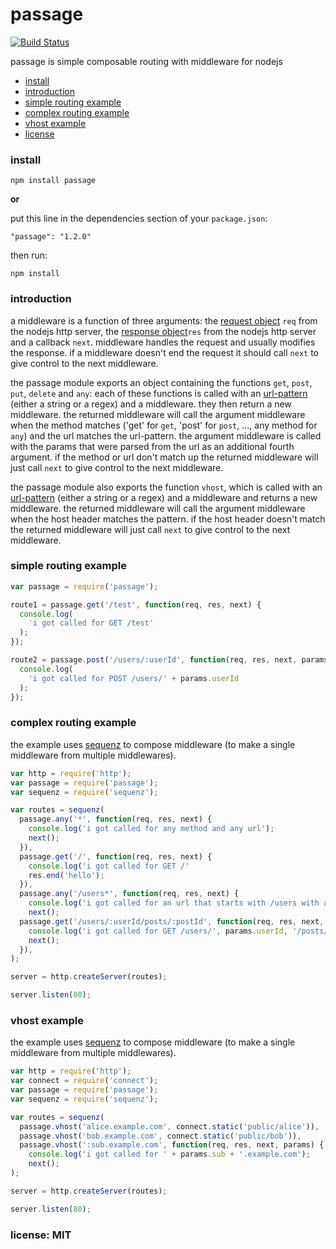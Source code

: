# passage

[![Build Status](https://travis-ci.org/snd/passage.png)](https://travis-ci.org/snd/passage)

passage is simple composable routing with middleware for nodejs

- [install](#install)
- [introduction](#introduction)
- [simple routing example](#simple-routing-example)
- [complex routing example](#complex-routing-example)
- [vhost example](#vhost-example)
- [license](#license-mit)

### install

```
npm install passage
```

**or**

put this line in the dependencies section of your `package.json`:

```
"passage": "1.2.0"
```

then run:

```
npm install
```

### introduction

a middleware is a function of three arguments:
the [request object](http://nodejs.org/api/http.html#http_http_incomingmessage) `req` from the nodejs http server,
the [response object](http://nodejs.org/api/http.html#http_class_http_serverresponse)`res` from the nodejs http server
and a callback `next`.
middleware handles the request and usually modifies the response.
if a middleware doesn't end the request it should call `next` to give control
to the next middleware.

the passage module exports an object containing the functions `get`, `post`, `put`, `delete` and `any`:
each of these functions is called with an [url-pattern](https://github.com/snd/url-pattern) (either a string or a regex)
and a middleware.
they then return a new middleware.
the returned middleware will call the argument middleware when the method matches
('get' for `get`, 'post' for `post`, ..., any method for `any`) and the url matches the url-pattern.
the argument middleware is called with the params that were parsed from the url
as an additional fourth argument.
if the method or url don't match up the returned middleware will just call `next`
to give control to the next middleware.

the passage module also exports the function `vhost`,
which is called with an [url-pattern](https://github.com/snd/url-pattern) (either a string or a regex)
and a middleware and returns a new middleware.
the returned middleware will call the argument middleware when the
host header matches the pattern.
if the host header doesn't match the returned middleware will just call `next`
to give control to the next middleware.

### simple routing example

```javascript
var passage = require('passage');

route1 = passage.get('/test', function(req, res, next) {
  console.log(
    'i got called for GET /test'
  );
});

route2 = passage.post('/users/:userId', function(req, res, next, params) {
  console.log(
    'i got called for POST /users/' + params.userId
  );
});
```

### complex routing example

the example uses [sequenz](https://github.com/snd/sequenz) to compose middleware (to make a single middleware from multiple middlewares).

```javascript
var http = require('http');
var passage = require('passage');
var sequenz = require('sequenz');

var routes = sequenz(
  passage.any('*', function(req, res, next) {
    console.log('i got called for any method and any url');
    next();
  }),
  passage.get('/', function(req, res, next) {
    console.log('i got called for GET /'
    res.end('hello');
  }),
  passage.any('/users*', function(req, res, next) {
    console.log('i got called for an url that starts with /users with any method');
    next();
  passage.get('/users/:userId/posts/:postId', function(req, res, next, params) {
    console.log('i got called for GET /users/', params.userId, '/posts/', params.postId);
    next();
  }),
);

server = http.createServer(routes);

server.listen(80);
```

### vhost example

the example uses [sequenz](https://github.com/snd/sequenz) to compose middleware (to make a single middleware from multiple middlewares).

```javascript
var http = require('http');
var connect = require('connect');
var passage = require('passage');
var sequenz = require('sequenz');

var routes = sequenz(
  passage.vhost('alice.example.com', connect.static('public/alice')),
  passage.vhost('bob.example.com', connect.static('public/bob')),
  passage.vhost(':sub.example.com', function(req, res, next, params) {
    console.log('i got called for ' + params.sub + '.example.com');
    next();
);

server = http.createServer(routes);

server.listen(80);
```

### license: MIT
